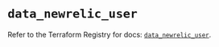 # `data_newrelic_user`

Refer to the Terraform Registry for docs: [`data_newrelic_user`](https://registry.terraform.io/providers/newrelic/newrelic/3.42.3/docs/data-sources/user).
